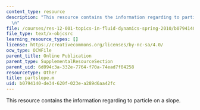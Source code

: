 ```yaml
---
content_type: resource
description: "This resource contains the information regarding to particle on a slope.\r\
  \n"
file: /courses/res-12-001-topics-in-fluid-dynamics-spring-2010/b0794140de34620f023ea289d6aa42fc_partslope.m
file_type: text/x-objcsrc
learning_resource_types: []
license: https://creativecommons.org/licenses/by-nc-sa/4.0/
ocw_type: OCWFile
parent_title: Online Publication
parent_type: SupplementalResourceSection
parent_uid: 6d094c3a-332e-7764-f70a-74ead7f04258
resourcetype: Other
title: partslope.m
uid: b0794140-de34-620f-023e-a289d6aa42fc
---
```

This resource contains the information regarding to particle on a slope.
